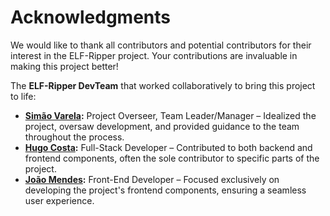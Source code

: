 # Acknowledgments

We would like to thank all contributors and potential contributors for their interest in the ELF-Ripper project. Your contributions are invaluable in making this project better!

The **ELF-Ripper DevTeam** that worked collaboratively to bring this project to life:

- **[Simão Varela](https://github.com/SimaoPVarela):** Project Overseer, Team Leader/Manager – Idealized the project, oversaw development, and provided guidance to the team throughout the process.
- **[Hugo Costa](https://github.com/hmfcpt):** Full-Stack Developer – Contributed to both backend and frontend components, often the sole contributor to specific parts of the project.
- **[João Mendes](https://github.com/Mendes2099):** Front-End Developer – Focused exclusively on developing the project's frontend components, ensuring a seamless user experience.
